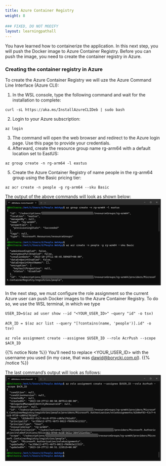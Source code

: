 ```yaml
---
title: Azure Container Registry
weight: 8

### FIXED, DO NOT MODIFY
layout: learningpathall
---
```


You have learned how to containerize the application. In this next step, you will push the Docker image to Azure Container Registry. Before you can push the image, you need to create the container registry in Azure.

### Creating the container registry in Azure
To create the Azure Container Registry we will uze the Azure Command Line Interface (Azure CLI):
1. In the WSL console, type the following command and wait for the installation to complete:

```console
curl -sL https://aka.ms/InstallAzureCLIDeb | sudo bash
```

2.	Login to your Azure subscription:
```console
az login
```
3.	The command will open the web browser and redirect to the Azure login page. Use this page to provide your credentials.
4.	Afterward, create the resource group name rg-arm64 with a default location set to EastUS:
```console
az group create -n rg-arm64 -l eastus
```
5.	Create the Azure Container Registry of name people in the rg-arm64 group using the Basic pricing tier:
```console
az acr create -n people -g rg-arm64 --sku Basic
```

The output of the above commands will look as shown below:
![command prompt#left](figures/20.png "Figure 20. Creating the Azure Container Registry")

In the next step, we must configure the role assignment so the current Azure user can push Docker images to the Azure Container Registry. To do so, we use the WSL terminal, in which we type
```console
USER_ID=$(az ad user show --id "<YOUR_USER_ID>" –query "id" -o tsv)

ACR_ID = $(az acr list --query "[?contains(name, 'people')].id" -o tsv)

az role assignment create --assignee $USER_ID --role AcrPush --scope $ACR_ID
```

{{% notice Note %}} You’ll need to replace <YOUR_USER_ID> with the username you used (in my case, that was dawid@borycki.com.pl).  {{% /notice %}}

The last command’s output will look as follows:
![command prompt#left](figures/21.png "Figure 21. Creating the role assignment")

